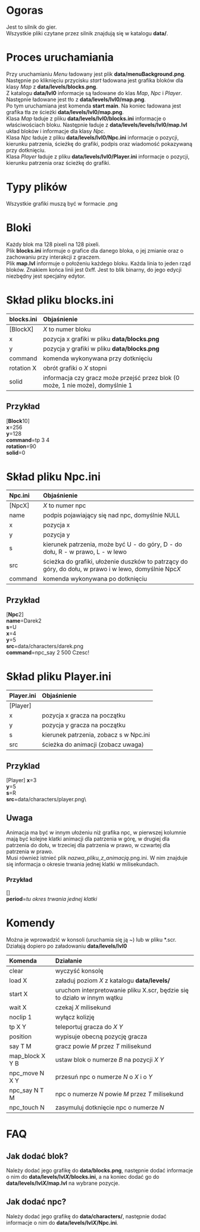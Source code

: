 # Ogoras
Jest to silnik do gier.\
Wszystkie pliki czytane przez silnik znajdują się w katalogu **data/**.

# Proces uruchamiania
Przy uruchamianiu *Menu* ładowany jest plik **data/menuBackground.png**.\
Następnie po kliknięciu przycisku *start* ładowana jest grafika bloków dla klasy *Map* z **data/levels/blocks.png**.\
Z katalogu **data/lvl0** informacje są ładowane do klas *Map*, *Npc* i *Player*. Następnie ładowane jest tło z **data/levels/lvl0/map.png**.\
Po tym uruchamiana jest komenda **start main**. Na koniec ładowana jest grafika tła ze ścieżki **data/levels/lvl0/map.png**.\
Klasa *Map* ładuje z pliku **data/levels/lvl0/blocks.ini** informacje o właściwościach bloku. Następnie ładuje z **data/levels/levels/lvl0/map.lvl** układ bloków i informacje dla klasy *Npc*.\
Klasa *Npc* ładuje z pliku **data/levels/lvl0/Npc.ini** informacje o pozycji, kierunku patrzenia, ścieżkę do grafiki, podpis oraz wiadomość pokazywaną przy dotknięciu.\
Klasa *Player* ładuje z pliku **data/levels/lvl0/Player.ini** informacje o pozycji, kierunku patrzenia oraz ścieżkę do grafiki.

# Typy plików
Wszystkie grafiki muszą być w formacie .png

# Bloki
Każdy blok ma 128 pixeli na 128 pixeli.\
Plik **blocks.ini** informuje o grafice dla danego bloka, o jej zmianie oraz o zachowaniu przy interakcji z graczem.\
Plik **map.lvl** informuje o położeniu każdego bloku. Każda linia to jeden rząd bloków. Znakiem końca linii jest 0xff. Jest to blik binarny, do jego edycji niezbędny jest specjalny edytor.

# Skład pliku blocks.ini
blocks.ini	| Objaśnienie
:--			| :--
[BlockX]	| *X* to numer bloku
x			| pozycja x grafiki w pliku **data/blocks.png**
y			| pozycja y grafiki w pliku **data/blocks.png**
command		| komenda wykonywana przy dotknięciu
rotation X	| obrót grafiki o *X* stopni
solid		| informacja czy gracz może przejść przez blok (0 może, 1 nie może), domyślnie 1

## Przykład
[**Block**10]\
**x**=256\
**y**=128\
**command**=tp 3 4\
**rotation**=90\
**solid**=0

# Skład pliku Npc.ini
Npc.ini		| Objaśnienie
:---		| :---
[NpcX]		| *X* to numer npc
name		| podpis pojawiający się nad npc, domyślnie NULL
x			| pozycja x
y			| pozycja y
s			| kierunek patrzenia, może być U - do góry, D - do dołu, R - w prawo, L - w lewo
src 		| ścieżka do grafiki, ułożenie duszków to patrzący do góry, do dołu, w prawo i w lewo, domyślnie Npc*X*
command		| komenda wykonywana po dotknięciu

## Przykład
[**Npc**2]\
**name**=Darek2\
**s**=U\
**x**=4\
**y**=5\
**src**=data/characters/darek.png\
**command**=npc_say 2 500 Czesc!

# Skład pliku Player.ini
Player.ini	| Objaśnienie
:---		| :---
[Player]	|
x			| pozycja x gracza na początku
y			| pozycja y gracza na początku
s			| kierunek patrzenia, zobacz s w Npc.ini
src			| ścieżka do animacji (zobacz uwaga)

## Przyklad
[Player]
**x**=3\
**y**=5\
**s**=R\
**src**=data/characters/player.png\

## Uwaga
Animacja ma być w innym ułożeniu niż grafika npc, w pierwszej kolumnie mają być kolejne klatki animacji dla patrzenia w górę, w drugiej dla patrzenia do dołu, w trzeciej dla patrzenia w prawo, w czwartej dla patrzenia w prawo.\
Musi również istnieć plik *nazwa_pliku_z_animacją*.png.ini. W nim znajduje się informacja o okresie trwania jednej klatki w milisekundach.

### Przykład
[]\
**period**=*tu okres trwania jednej klatki*

# Komendy
Można je wprowadzić w konsoli (uruchamia się ją ~) lub w pliku *.scr.\
Działają dopiero po załadowaniu **data/levels/lvl0**

Komenda			| Działanie
:--- | :---
clear 			| wyczyść konsolę
load X 			| załaduj poziom *X* z katalogu **data/levels/**
start X			| uruchom interpretowanie pliku X.scr, będzie się to działo w innym wątku
wait X 			| czekaj *X* milisekund
noclip 1 		| wyłącz kolizję
tp X Y			| teleportuj gracza do *X* *Y*
position		| wypisuje obecną pozycję gracza
say T M			| gracz powie *M* przez *T* milisekund
map_block X Y B	| ustaw blok o numerze *B* na pozycji *X* *Y*
npc_move N X Y	| przesuń npc o numerze *N* o *X* i o *Y*
npc_say	N T M	| npc o numerze *N* powie *M* przez *T* milisekund
npc_touch N		| zasymuluj dotknięcie npc o numerze *N*

# FAQ
## Jak dodać blok?
Należy dodać jego grafikę do **data/blocks.png**, następnie dodać informacje o nim do **data/levels/lvl*X*/blocks.ini**, a na koniec dodać go do **data/levels/lvl*X*/map.lvl** na wybrane pozycje.

## Jak dodać npc?
Należy dodać jego grafikę do **data/characters/**, następnie dodać informacje o nim do **data/levels/lvl*X*/Npc.ini**.

